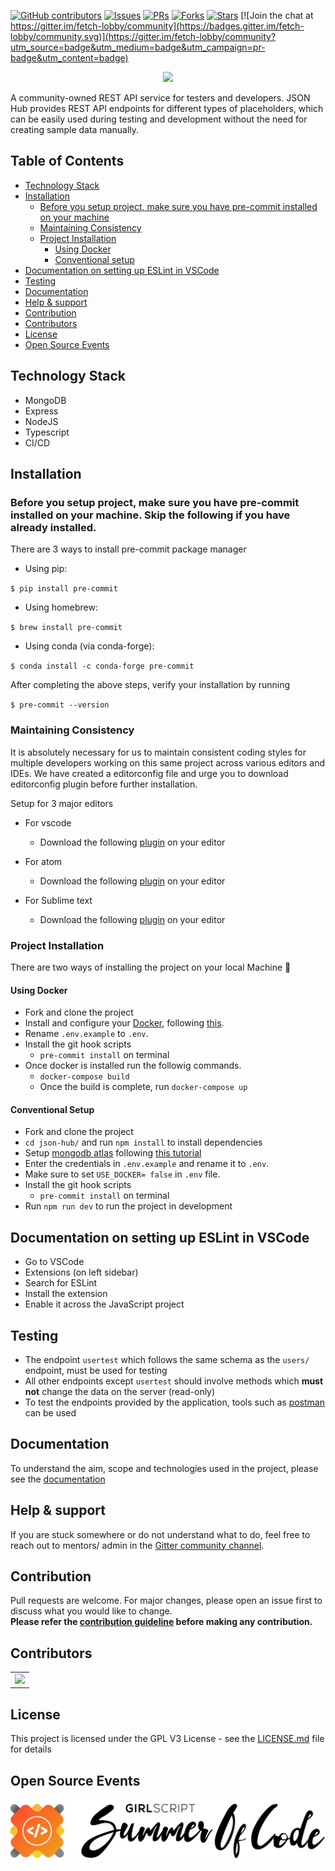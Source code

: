 <p>

[![GitHub contributors](https://img.shields.io/github/contributors/adityabisoi/json-hub)](https://github.com/adityabisoi/json-hub/graphs/contributors/)
[![Issues](https://img.shields.io/github/issues/adityabisoi/json-hub)](https://github.com/adityabisoi/json-hub/issues)
[![PRs](https://img.shields.io/github/issues-pr/adityabisoi/json-hub)](https://github.com/adityabisoi/json-hub/pulls)
[![Forks](https://img.shields.io/github/forks/adityabisoi/json-hub)](https://github.com/adityabisoi/json-hub)
[![Stars](https://img.shields.io/github/stars/adityabisoi/json-hub)](https://github.com/adityabisoi/json-hub)
[![Join the chat at https://gitter.im/fetch-lobby/community](https://badges.gitter.im/fetch-lobby/community.svg)](https://gitter.im/fetch-lobby/community?utm_source=badge&utm_medium=badge&utm_campaign=pr-badge&utm_content=badge)

</p>
<p align="center" width="100%">
    <img width="290" src="logo.jpg"> 
</p>
<p>
A community-owned REST API service for testers and developers. JSON Hub provides REST API endpoints for different types of placeholders, which can be easily used during testing and development without the need for creating sample data manually.
</p>

## Table of Contents

- [Technology Stack](#technology-stack)
- [Installation](#installation)
  - [Before you setup project, make sure you have pre-commit installed on your machine](#before-you-setup-project-make-sure-you-have-pre-commit-installed-on-your-machine-skip-the-following-if-you-have-already-installed)
  - [Maintaining Consistency](#maintaining-consistency)
  - [Project Installation](#project-installation)
     - [Using Docker](#using-docker)
     - [Conventional setup](#conventional-setup)
- [Documentation on setting up ESLint in VSCode](#documentation-on-setting-up-eslint-in-vscode)
- [Testing](#testing)
- [Documentation](#documentation)
- [Help & support](#help--support)
- [Contribution](#contribution)
- [Contributors](#contributors)
- [License](#license)
- [Open Source Events](#open-source-events)
## Technology Stack


<ul>
<li>MongoDB</li>
<li>Express</li>
<li>NodeJS</li>
<li>Typescript</li>
<li>CI/CD</li>
</ul>

<!-- <h3>
<em>
Try it out <a target="_blank" href="https://json-hub.herokuapp.com/"> <img src="https://github.com/Samridhi-98/Images/blob/master/Images/play.svg" width="2%"></a>
</em>
</h3> -->

## Installation

### Before you setup project, make sure you have pre-commit installed on your machine. Skip the following if you have already installed.

There are 3 ways to install pre-commit package manager

-   Using pip:

`$ pip install pre-commit`

-   Using homebrew:

`$ brew install pre-commit`

-   Using conda (via conda-forge):

`$ conda install -c conda-forge pre-commit`

After completing the above steps, verify your installation by running

`$ pre-commit --version`

### Maintaining Consistency

It is absolutely necessary for us to maintain consistent coding styles for multiple developers working on this same project across various editors and IDEs. We have created a editorconfig file and urge you to download editorconfig plugin before further installation.

Setup for 3 major editors

-   For vscode
    -   Download the following [plugin](https://marketplace.visualstudio.com/items?itemName=EditorConfig.EditorConfig) on your editor

-   For atom
    -   Download the following [plugin](https://atom.io/packages/editorconfig) on your editor

-   For Sublime text
    -   Download the following [plugin](https://github.com/sindresorhus/editorconfig-sublime) on your editor

### Project Installation

There are two ways of installing the project on your local Machine 🚀

####  Using Docker

  -   Fork and clone the project
  -   Install and configure your [Docker](https://www.docker.com/), following [this](https://docs.docker.com/engine/install/).
  -   Rename `.env.example` to `.env`.
  -   Install the git hook scripts
      -  `pre-commit install` on terminal
  -   Once docker is installed run the followig commands.
      -   `docker-compose build`
      -   Once the build is complete, run `docker-compose up`

####  Conventional Setup
  -   Fork and clone the project
  -   `cd json-hub/` and run `npm install` to install dependencies
  -   Setup [mongodb atlas](https://www.mongodb.com/cloud/atlas) following [this tutorial](https://dev.to/dalalrohit/how-to-connect-to-mongodb-atlas-using-node-js-k9i)
  -   Enter the credentials in `.env.example` and rename it to `.env`.
  -   Make sure to set `USE_DOCKER= false` in `.env` file.
  -   Install the git hook scripts
      -   `pre-commit install` on terminal
  -   Run `npm run dev` to run the project in development

## Documentation on setting up ESLint in VSCode

  - Go to VSCode 
  - Extensions (on left sidebar) 
  - Search for ESLint 
  - Install the extension
  - Enable it across the JavaScript project
  
## Testing 


-   The endpoint `usertest` which follows the same schema as the `users/` endpoint, must be used for testing
-   All other endpoints except `usertest` should involve methods which **must not** change the data on the server (read-only)
-   To test the endpoints provided by the application, tools such as [postman](https://www.postman.com/) can be used

## Documentation


To understand the aim, scope and technologies used in the project, please see the [documentation](https://bit.ly/36PmwEc)

## Help & support 


If you are stuck somewhere or do not understand what to do, feel free to reach out to mentors/ admin in the [Gitter community channel](https://gitter.im/fetch-lobby/community).

## Contribution
 

Pull requests are welcome. For major changes, please open an issue first to discuss what you would like to change.
<br/>
<strong> Please refer the <a href="https://github.com/adityabisoi/json-hub/blob/main/CONTRIBUTING.md">contribution guideline</a> before making any contribution. </strong>

## Contributors 


<table>
	<tr>
		<td>
			<a href="https://github.com/adityabisoi/json-hub/graphs/contributors">
  <img src="https://contrib.rocks/image?repo=adityabisoi/json-hub" />
</a>
		</td>
	</tr>
</table>

## License 


This project is licensed under the GPL V3 License - see the [LICENSE.md](LICENSE.md) file for details
	
##  Open Source Events 

 <img  src="https://raw.githubusercontent.com/GirlScriptSummerOfCode/MentorshipProgram/master/GSsoc%20Type%20Logo%20Black.png" href="https://gssoc.girlscript.tech/" alt="DS-ALGO-SOLUTIONS">
